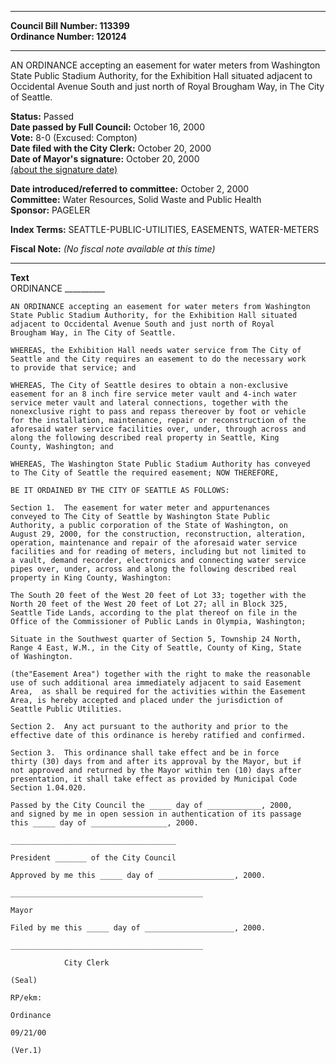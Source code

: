 * * * * *  
  
**Council Bill Number: [](#h0)[](#h2)113399**   
**Ordinance Number: 120124**  
  
* * * * *  
  
AN ORDINANCE accepting an easement for water meters from Washington State Public Stadium Authority, for the Exhibition Hall situated adjacent to Occidental Avenue South and just north of Royal Brougham Way, in The City of Seattle.  
  
**Status:** Passed   
**Date passed by Full Council:** October 16, 2000   
**Vote:** 8-0 (Excused: Compton)   
**Date filed with the City Clerk:** October 20, 2000   
**Date of Mayor's signature:** October 20, 2000   
[(about the signature date)](/~public/approvaldate.htm)   
  
  
**Date introduced/referred to committee:** October 2, 2000   
**Committee:** Water Resources, Solid Waste and Public Health   
**Sponsor:** PAGELER   
  
**Index Terms:** SEATTLE-PUBLIC-UTILITIES, EASEMENTS, WATER-METERS  
  
**Fiscal Note:** *(No fiscal note available at this time)*  
  
* * * * *  
  
**Text**  
    ORDINANCE __________  
  
    AN ORDINANCE accepting an easement for water meters from Washington  
    State Public Stadium Authority, for the Exhibition Hall situated  
    adjacent to Occidental Avenue South and just north of Royal  
    Brougham Way, in The City of Seattle.  
  
    WHEREAS, the Exhibition Hall needs water service from The City of  
    Seattle and the City requires an easement to do the necessary work  
    to provide that service; and  
  
    WHEREAS, The City of Seattle desires to obtain a non-exclusive  
    easement for an 8 inch fire service meter vault and 4-inch water  
    service meter vault and lateral connections, together with the  
    nonexclusive right to pass and repass thereover by foot or vehicle  
    for the installation, maintenance, repair or reconstruction of the  
    aforesaid water service facilities over, under, through across and  
    along the following described real property in Seattle, King  
    County, Washington; and  
  
    WHEREAS, The Washington State Public Stadium Authority has conveyed  
    to The City of Seattle the required easement; NOW THEREFORE,  
  
    BE IT ORDAINED BY THE CITY OF SEATTLE AS FOLLOWS:  
  
    Section 1.  The easement for water meter and appurtenances  
    conveyed to The City of Seattle by Washington State Public  
    Authority, a public corporation of the State of Washington, on  
    August 29, 2000, for the construction, reconstruction, alteration,  
    operation, maintenance and repair of the aforesaid water service  
    facilities and for reading of meters, including but not limited to  
    a vault, demand recorder, electronics and connecting water service  
    pipes over, under, across and along the following described real  
    property in King County, Washington:  
  
    The South 20 feet of the West 20 feet of Lot 33; together with the  
    North 20 feet of the West 20 feet of Lot 27; all in Block 325,  
    Seattle Tide Lands, according to the plat thereof on file in the  
    Office of the Commissioner of Public Lands in Olympia, Washington;  
  
    Situate in the Southwest quarter of Section 5, Township 24 North,  
    Range 4 East, W.M., in the City of Seattle, County of King, State  
    of Washington.  
  
    (the"Easement Area") together with the right to make the reasonable  
    use of such additional area immediately adjacent to said Easement  
    Area,  as shall be required for the activities within the Easement  
    Area, is hereby accepted and placed under the jurisdiction of  
    Seattle Public Utilities.  
  
    Section 2.  Any act pursuant to the authority and prior to the  
    effective date of this ordinance is hereby ratified and confirmed.  
  
    Section 3.  This ordinance shall take effect and be in force  
    thirty (30) days from and after its approval by the Mayor, but if  
    not approved and returned by the Mayor within ten (10) days after  
    presentation, it shall take effect as provided by Municipal Code  
    Section 1.04.020.  
  
    Passed by the City Council the _____ day of ____________, 2000,  
    and signed by me in open session in authentication of its passage  
    this _____ day of _________________, 2000.  
  
    _____________________________________  
  
    President _______ of the City Council  
  
    Approved by me this _____ day of _________________, 2000.  
  
    ___________________________________________  
  
    Mayor  
  
    Filed by me this _____ day of ____________________, 2000.  
  
    ___________________________________________  
  
                City Clerk  
  
    (Seal)  
  
    RP/ekm:  
  
    Ordinance  
  
    09/21/00  
  
    (Ver.1)  
